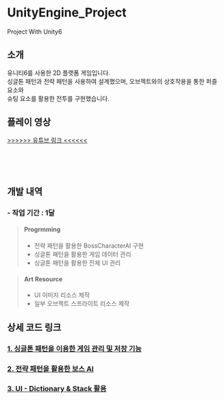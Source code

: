 # UnityEngine_Project
Project With Unity6

소개
-
유니티6를 사용한 2D 플랫폼 게임입니다.</br>
싱글톤 패턴과 전략 패턴을 사용하여 설계했으며, 오브젝트와의 상호작용을 통한 퍼즐 요소와</br>
슈팅 요소를 활용한 전투를 구현했습니다.

플레이 영상
-
[>>>>>> 유튜브 링크 <<<<<<](https://youtu.be/nLKkkrSlKtY)

</br>
</br>
</br>

개발 내역
-
### - 작업 기간 : 1달
> #### Progrmming
> - 전략 패턴을 활용한 BossCharacterAI 구현
> - 싱글톤 패턴을 활용한 게임 데이터 관리
> - 싱글톤 패턴을 활용한 전체 UI 관리

> #### Art Resource
> - UI 이미지 리소스 제작
> - 일부 오브젝트 스프라이트 리소스 제작


상세 코드 링크
-
### [1. 싱글톤 패턴을 이용한 게임 관리 및 저장 기능](https://github.com/tbvjchvkfl/UnityEngine_Project/tree/main/Project_Home/Scene)
### [2. 전략 패턴을 활용한 보스 AI](https://github.com/tbvjchvkfl/UnityEngine_Project/tree/main/Project_Home/Character/EnemyCharacter)
### [3. UI - Dictionary & Stack 활용](https://github.com/tbvjchvkfl/UnityEngine_Project/tree/main/Project_Home/UI)
